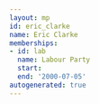 ```yaml
---
layout: mp
id: eric_clarke
name: Eric Clarke
memberships:
- id: lab
  name: Labour Party
  start: 
  end: '2000-07-05'
autogenerated: true
---
```

